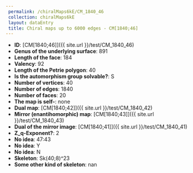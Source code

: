 ```yaml
--- 
 permalink: /chiralMaps6kE/CM_1840_46 
 collection: chiralMaps6kE
 layout: dataEntry
 title: Chiral maps up to 6000 edges - CM[1840;46]
---
```


- **ID**: [CM[1840;46]]({{ site.url }}/test/CM_1840_46)
- **Genus of the underlying surface**: 891
- **Length of the face**: 184
- **Valency**: 92
- **Length of the Petrie polygon**: 40
- **Is the automorphism group solvable?**: S
- **Number of vertices**: 40
- **Number of edges**: 1840
- **Number of faces**: 20
- **The map is self-**: none
- **Dual map**: [CM[1840;42]]({{ site.url }}/test/CM_1840_42)
- **Mirror (enantihomorphic) map**: [CM[1840;43]]({{ site.url }}/test/CM_1840_43)
- **Dual of the mirror image**: [CM[1840;41]]({{ site.url }}/test/CM_1840_41)
- **Z_q-Exponent?**: 2
- **No idea**:  47:43
- **No idea**: Y
- **No idea**: N
- **Skeleton**: Sk(40;8)^23
- **Some other kind of skeleton**: nan
